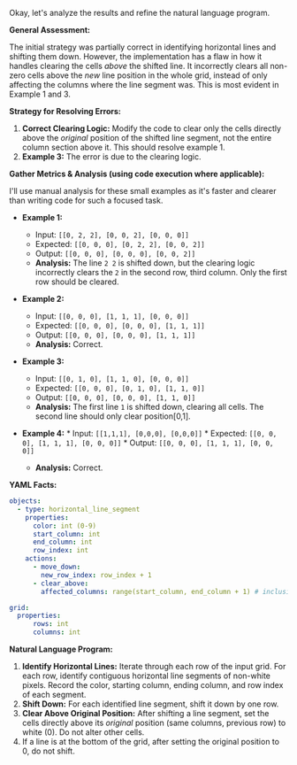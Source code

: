 Okay, let's analyze the results and refine the natural language program.

**General Assessment:**

The initial strategy was partially correct in identifying horizontal lines and shifting them down. However, the implementation has a flaw in how it handles clearing the cells *above* the shifted line. It incorrectly clears all non-zero cells above the *new* line position in the whole grid, instead of only affecting the columns where the line segment was. This is most evident in Example 1 and 3.

**Strategy for Resolving Errors:**

1.  **Correct Clearing Logic:** Modify the code to clear only the cells directly above the *original* position of the shifted line segment, not the entire column section above it. This should resolve example 1.
2. **Example 3:** The error is due to the clearing logic.

**Gather Metrics & Analysis (using code execution where applicable):**

I'll use manual analysis for these small examples as it's faster and clearer than writing code for such a focused task.

*   **Example 1:**
    *   Input: `[[0, 2, 2], [0, 0, 2], [0, 0, 0]]`
    *   Expected: `[[0, 0, 0], [0, 2, 2], [0, 0, 2]]`
    *   Output: `[[0, 0, 0], [0, 0, 0], [0, 0, 2]]`
    *   **Analysis:** The line `2 2` is shifted down, but the clearing logic incorrectly clears the `2` in the second row, third column. Only the first row should be cleared.

*   **Example 2:**
    *   Input: `[[0, 0, 0], [1, 1, 1], [0, 0, 0]]`
    *   Expected: `[[0, 0, 0], [0, 0, 0], [1, 1, 1]]`
    *   Output: `[[0, 0, 0], [0, 0, 0], [1, 1, 1]]`
    *   **Analysis:** Correct.

*   **Example 3:**
    *   Input: `[[0, 1, 0], [1, 1, 0], [0, 0, 0]]`
    *   Expected: `[[0, 0, 0], [0, 1, 0], [1, 1, 0]]`
    *   Output: `[[0, 0, 0], [0, 0, 0], [1, 1, 0]]`
    *    **Analysis:** The first line `1` is shifted down, clearing all cells. The second line should only clear position\[0,1].

*    **Example 4:**
    *    Input: `[[1,1,1], [0,0,0], [0,0,0]]`
    *   Expected: `[[0, 0, 0], [1, 1, 1], [0, 0, 0]]`
    *   Output: `[[0, 0, 0], [1, 1, 1], [0, 0, 0]]`
     *    **Analysis:** Correct.

**YAML Facts:**


```yaml
objects:
  - type: horizontal_line_segment
    properties:
      color: int (0-9)
      start_column: int
      end_column: int
      row_index: int
    actions:
      - move_down:
        new_row_index: row_index + 1
      - clear_above:
        affected_columns: range(start_column, end_column + 1) # inclusive range

grid:
  properties:
      rows: int
      columns: int
```


**Natural Language Program:**

1.  **Identify Horizontal Lines:** Iterate through each row of the input grid. For each row, identify contiguous horizontal line segments of non-white pixels. Record the color, starting column, ending column, and row index of each segment.
2.  **Shift Down:** For each identified line segment, shift it down by one row.
3.  **Clear Above Original Position:** After shifting a line segment, set the cells directly above its *original* position (same columns, previous row) to white (0). Do not alter other cells.
4. If a line is at the bottom of the grid, after setting the original position to 0, do not shift.

